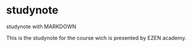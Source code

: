 # studynote
studynote with MARKDOWN

This is the studynote for the course wich is presented by EZEN academy.